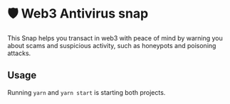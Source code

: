 # 🛡️ Web3 Antivirus snap

This Snap helps you transact in web3 with peace of mind by warning you about scams and suspicious activity, such as honeypots and poisoning attacks.

## Usage

Running `yarn` and `yarn start` is starting both projects.